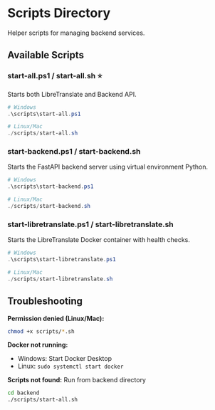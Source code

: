 # Scripts Directory

Helper scripts for managing backend services.

## Available Scripts

### start-all.ps1 / start-all.sh ⭐

Starts both LibreTranslate and Backend API.

```powershell
# Windows
.\scripts\start-all.ps1

# Linux/Mac
./scripts/start-all.sh
```

### start-backend.ps1 / start-backend.sh

Starts the FastAPI backend server using virtual environment Python.

```powershell
# Windows
.\scripts\start-backend.ps1

# Linux/Mac  
./scripts/start-backend.sh
```

### start-libretranslate.ps1 / start-libretranslate.sh

Starts the LibreTranslate Docker container with health checks.

```powershell
# Windows
.\scripts\start-libretranslate.ps1

# Linux/Mac
./scripts/start-libretranslate.sh
```

## Troubleshooting

**Permission denied (Linux/Mac):**
```bash
chmod +x scripts/*.sh
```

**Docker not running:**
- Windows: Start Docker Desktop
- Linux: `sudo systemctl start docker`

**Scripts not found:** Run from backend directory
```bash
cd backend
./scripts/start-all.sh
```
